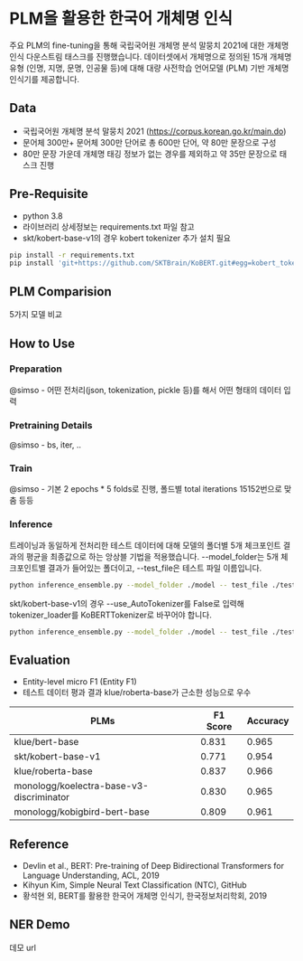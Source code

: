 # PLM을 활용한 한국어 개체명 인식
주요 PLM의 fine-tuning을 통해 국립국어원 개체명 분석 말뭉치 2021에 대한 개체명 인식 다운스트림 태스크를 진행했습니다. 데이터셋에서 개체명으로 정의된 15개 개체명 유형 (인명, 지명, 문명, 인공물 등)에 대해 대량 사전학습 언어모델 (PLM) 기반 개체명 인식기를 제공합니다. 

## Data
- 국립국어원  개체명  분석  말뭉치 2021 (https://corpus.korean.go.kr/main.do)
- 문어체 300만+ 문어체 300만 단어로 총 600만 단어, 약 80만 문장으로 구성
- 80만 문장 가운데 개체명 태깅 정보가 없는 경우를 제외하고 약 35만 문장으로 태스크 진행

## Pre-Requisite
- python 3.8
- 라이브러리 상세정보는 requirements.txt 파일 참고 
- skt/kobert-base-v1의 경우 kobert tokenizer 추가 설치 필요 

```bash
pip install -r requirements.txt
pip install 'git+https://github.com/SKTBrain/KoBERT.git#egg=kobert_tokenizer&subdirectory=kobert_hf' 
```

## PLM Comparision
5가지 모델 비교

## How to Use

### Preparation
@simso - 어떤 전처리(json, tokenization, pickle 등)를 해서 어떤 형태의 데이터 입력

### Pretraining Details
@simso - bs, iter, ..

### Train
@simso - 기본 2 epochs * 5 folds로 진행, 폴드별 total iterations 15152번으로 맞춤 등등

### Inference
트레이닝과 동일하게 전처리한 테스트 데이터에 대해 모델의 폴더별 5개 체크포인트 결과의 평균을 최종값으로 하는 앙상블 기법을 적용했습니다. --model_folder는 5개 체크포인트별 결과가 들어있는 폴더이고, --test_file은 테스트 파일 이름입니다. 

```bash
python inference_ensemble.py --model_folder ./model -- test_file ./test_klue_roberta-base.encoded.pickle
```
skt/kobert-base-v1의 경우 --use_AutoTokenizer를 False로 입력해 tokenizer_loader를 KoBERTTokenizer로 바꾸어야 합니다. 

```bash
python inference_ensemble.py --model_folder ./model -- test_file ./test_klue_roberta-base.encoded.pickle --use_AutoTokenizer False
```

## Evaluation
- Entity-level micro F1 (Entity F1) 
- 테스트 데이터 평과 결과 klue/roberta-base가 근소한 성능으로 우수

|PLMs|F1 Score|Accuracy|
|-|-|-|
|klue/bert-base|0.831|0.965|
|skt/kobert-base-v1|0.771|0.954|
|klue/roberta-base|0.837|0.966|
|monologg/koelectra-base-v3-discriminator|0.830|0.965|
|monologg/kobigbird-bert-base|0.809|0.961|

## Reference
- Devlin et al., BERT: Pre-training of Deep Bidirectional Transformers for Language Understanding, ACL, 2019
- Kihyun Kim, Simple Neural Text Classification (NTC), GitHub
- 황석현 외, BERT를 활용한 한국어 개체명 인식기, 한국정보처리학회, 2019

## NER Demo
데모 url
